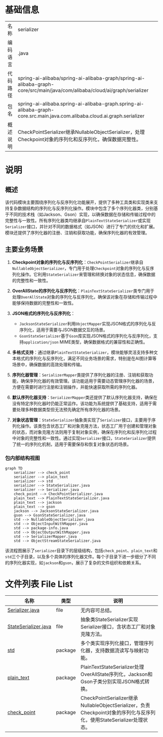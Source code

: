# 基础信息

|      |      |
|------|------|
| 名称 | serializer |
| 编码语言 | .java |
| 代码路径 | spring-ai-alibaba/spring-ai-alibaba-graph/spring-ai-alibaba-graph-core/src/main/java/com/alibaba/cloud/ai/graph/serializer |
| 包名 | spring-ai-alibaba.spring-ai-alibaba-graph.spring-ai-alibaba-graph-core.src.main.java.com.alibaba.cloud.ai.graph.serializer |
| 概述说明 | CheckPointSerializer继承NullableObjectSerializer，处理Checkpoint对象的序列化和反序列化，确保数据完整性。 |

# 说明

## 概述

该代码模块主要围绕序列化与反序列化功能展开，提供了多种工具类和实现类来支持复杂数据结构的序列化与反序列化操作。模块中包含了多个序列化器类，分别基于不同的技术栈（如Jackson、Gson）实现，以确保数据在存储和传输过程中的完整性与一致性。所有序列化器类均继承自`PlainTextStateSerializer`或实现`Serializer`接口，并针对不同的数据格式（如JSON）进行了专门的优化和扩展。模块还提供了序列化器的注册、注销和获取功能，确保序列化器的有效管理。

## 主要业务场景

1. **Checkpoint对象的序列化与反序列化**：`CheckPointSerializer`继承自`NullableObjectSerializer`，专门用于处理`Checkpoint`对象的序列化与反序列化操作。它利用`StateSerializer`来管理和转换对象的状态信息，确保数据的完整性和一致性。

2. **OverAllState的序列化与反序列化**：`PlainTextStateSerializer`类专门用于处理`OverAllState`对象的序列化与反序列化，确保该对象在存储和传输过程中能够保持数据的完整性和一致性。

3. **JSON格式的序列化与反序列化**：
   - `JacksonStateSerializer`利用`ObjectMapper`实现JSON格式的序列化与反序列化，适用于需要与JSON数据交互的场景。
   - `GsonStateSerializer`基于`Gson`库实现JSON格式的序列化与反序列化，支持`application/json` MIME类型，确保数据格式的兼容性和正确性。

4. **多格式支持**：通过继承`PlainTextStateSerializer`，模块能够灵活支持多种文本格式的序列化与反序列化，满足不同业务场景的需求，特别是在AI图计算等场景中，确保数据的高效处理和传输。

5. **序列化器管理**：`SerializerMapper`类提供了序列化器的注册、注销和获取功能，确保序列化器的有效管理。该功能适用于需要动态管理序列化器的场景，方便在需要时进行注册和注销操作，并能快速获取所需的序列化器。

6. **默认序列化器支持**：`SerializerMapper`类还提供了默认序列化器支持，确保在没有特定序列化器时仍能正常运作。该功能为系统提供了基础支持，适用于需要处理多种数据类型但无法预先确定所有序列化器的场景。

7. **对象状态管理**：`StateSerializer`抽象类实现了`Serializer`接口，主要用于序列化操作。该类包含状态工厂和对象克隆方法，状态工厂用于创建和管理对象的状态，而对象克隆方法则用于复制对象实例，确保在序列化和反序列化过程中对象的完整性和一致性。通过实现`Serializer`接口，`StateSerializer`提供了统一的序列化机制，适用于需要保存和恢复对象状态的场景。


### 包内部结构视图

```mermaid
graph TD
    serializer --> check_point
    serializer --> plain_text
    serializer --> std
    serializer --> StateSerializer.java
    serializer --> Serializer.java
    check_point --> CheckPointSerializer.java
    plain_text --> PlainTextStateSerializer.java
    plain_text --> jackson
    plain_text --> gson
    jackson --> JacksonStateSerializer.java
    gson --> GsonStateSerializer.java
    std --> NullableObjectSerializer.java
    std --> ObjectInputWithMapper.java
    std --> package-info.java
    std --> ObjectOutputWithMapper.java
    std --> SerializerMapper.java
    std --> ObjectStreamStateSerializer.java
```

该流程图展示了`serializer`目录下的层级结构，包括`check_point`、`plain_text`和`std`三个子目录，以及多个具体的序列化器文件。每个子目录下进一步细分了不同的序列化器实现，如`jackson`和`gson`，展示了复杂的文件组织和依赖关系。

# 文件列表 File List

| 名称   | 类型  | 说明 |
|-------|------|-------------|
| [Serializer.java](Serializer.md) | file | 无内容可总结。 |
| [StateSerializer.java](StateSerializer.md) | file | 抽象类StateSerializer实现Serializer接口，含状态工厂和对象克隆方法。 |
| [std](std/_module.md) | package | 多个类实现序列化接口，管理序列化器，支持数据流读写与映射功能。 |
| [plain_text](plain_text/_module.md) | package | PlainTextStateSerializer处理OverAllState序列化，Jackson和Gson子类分别实现JSON格式转换。 |
| [check_point](check_point/_module.md) | package | CheckPointSerializer继承NullableObjectSerializer，负责Checkpoint对象的序列化与反序列化，使用StateSerializer处理状态。 |


